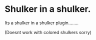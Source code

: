 # Shulker in a shulker.

Its a shulker in a shulker plugin........

(Doesnt work with colored shulkers sorry)